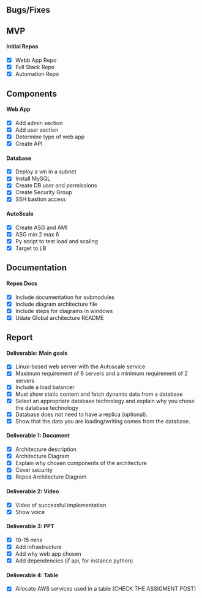 ## Bugs/Fixes
## MVP
#### Initial Repos
- [x] Webb App Repo
- [x] Full Stack Repo
- [x] Automation Repo
## Components
#### Web App
- [x] Add admin section
- [x] Add user section
- [x] Determine type of web app
- [x] Create API
#### Database
- [x] Deploy a vm in a subnet
- [x] Install MySQL
- [x] Create DB user and permissions
- [x] Create Security Group
- [x] SSH bastion access
#### AutoScale
- [x] Create ASG and AMI
- [x] ASG min 2 max 6
- [x] Py script to test load and scaling
- [x] Target to LB
## Documentation
#### Repos Docs
- [x] Include documentation for submodules
- [x] Include diagram architecture file
- [x] Include steps for diagrams in windows
- [x] Udate Global architecture README
## Report
#### Deliverable: Main goals
- [x] Linux-based web server with the Autoscale service
- [x] Maximum requirement of 6 servers and a minimum requirement of 2 servers
- [x] Include a load balancer
- [x] Must show static content and fetch dynamic data from a database
- [x] Select an appropriate database technology and explain why you chose the database technology
- [x] Database does not need to have a replica (optional).
- [x] Show that the data you are loading/writing comes from the database.
#### Deliverable 1: Document
- [x] Architecture description
- [x] Architecture Diagram
- [x] Explain why chosen components of the architecture
- [x] Cover security
- [x] Repos Architecture Diagram
#### Deliverable 2: Video
- [x] Video of successful implementation
- [x] Show voice
#### Deliverable 3: PPT
- [x] 10-15 mins
- [x] Add infrastructure
- [x] Add why web app chosen
- [x] Add dependencies (if api, for instance python)
#### Deliverable 4: Table
- [x] Allocate AWS services used in a table (CHECK THE ASSIGMENT POST)
